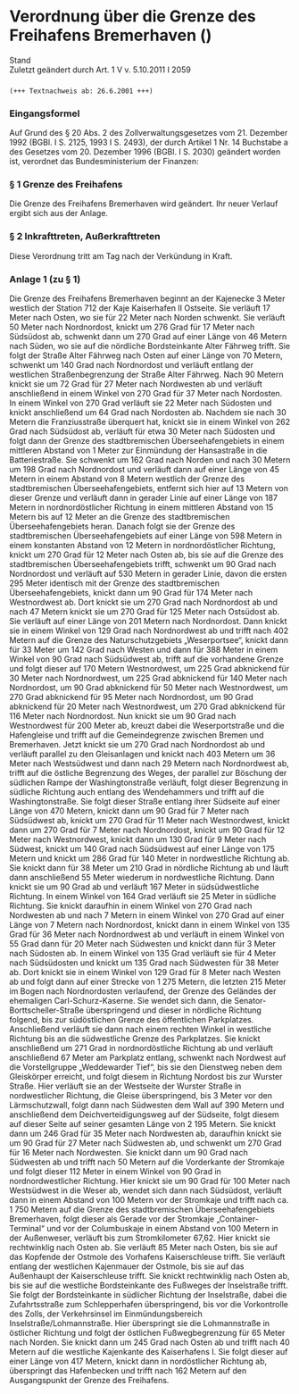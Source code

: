 Verordnung über die Grenze des Freihafens Bremerhaven ()
========================================================

Stand  
Zuletzt geändert durch Art. 1 V v. 5.10.2011 I 2059

### 

```
(+++ Textnachweis ab: 26.6.2001 +++)
```

### Eingangsformel

Auf Grund des § 20 Abs. 2 des Zollverwaltungsgesetzes vom 21. Dezember 1992 (BGBl. I S. 2125, 1993 I S. 2493), der durch Artikel 1 Nr. 14 Buchstabe a des Gesetzes vom 20. Dezember 1996 (BGBl. I S. 2030) geändert worden ist, verordnet das Bundesministerium der Finanzen:

### § 1 Grenze des Freihafens

Die Grenze des Freihafens Bremerhaven wird geändert. Ihr neuer Verlauf ergibt sich aus der Anlage.

### § 2 Inkrafttreten, Außerkrafttreten

Diese Verordnung tritt am Tag nach der Verkündung in Kraft.

### Anlage 1 (zu § 1)

Die Grenze des Freihafens Bremerhaven beginnt an der Kajenecke 3 Meter westlich der Station 712 der Kaje Kaiserhafen II Ostseite. Sie verläuft 17 Meter nach Osten, wo sie für 22 Meter nach Norden schwenkt. Sie verläuft 50 Meter nach Nordnordost, knickt um 276 Grad für 17 Meter nach Südsüdost ab, schwenkt dann um 270 Grad auf einer Länge von 46 Metern nach Süden, wo sie auf die nördliche Bordsteinkante Alter Fährweg trifft. Sie folgt der Straße Alter Fährweg nach Osten auf einer Länge von 70 Metern, schwenkt um 140 Grad nach Nordnordost und verläuft entlang der westlichen Straßenbegrenzung der Straße Alter Fährweg. Nach 90 Metern knickt sie um 72 Grad für 27 Meter nach Nordwesten ab und verläuft anschließend in einem Winkel von 270 Grad für 37 Meter nach Nordosten. In einem Winkel von 270 Grad verläuft sie 22 Meter nach Südosten und knickt anschließend um 64 Grad nach Nordosten ab. Nachdem sie nach 30 Metern die Franziusstraße überquert hat, knickt sie in einem Winkel von 262 Grad nach Südsüdost ab, verläuft für etwa 30 Meter nach Südosten und folgt dann der Grenze des stadtbremischen Überseehafengebiets in einem mittleren Abstand von 1 Meter zur Einmündung der Hansastraße in die Batteriestraße. Sie schwenkt um 162 Grad nach Norden und nach 30 Metern um 198 Grad nach Nordnordost und verläuft dann auf einer Länge von 45 Metern in einem Abstand von 8 Metern westlich der Grenze des stadtbremischen Überseehafengebiets, entfernt sich hier auf 13 Metern von dieser Grenze und verläuft dann in gerader Linie auf einer Länge von 187 Metern in nordnordöstlicher Richtung in einem mittleren Abstand von 15 Metern bis auf 12 Meter an die Grenze des stadtbremischen Überseehafengebiets heran. Danach folgt sie der Grenze des stadtbremischen Überseehafengebiets auf einer Länge von 598 Metern in einem konstanten Abstand von 12 Metern in nordnordöstlicher Richtung, knickt um 270 Grad für 12 Meter nach Osten ab, bis sie auf die Grenze des stadtbremischen Überseehafengebiets trifft, schwenkt um 90 Grad nach Nordnordost und verläuft auf 530 Metern in gerader Linie, davon die ersten 295 Meter identisch mit der Grenze des stadtbremischen Überseehafengebiets, knickt dann um 90 Grad für 174 Meter nach Westnordwest ab. Dort knickt sie um 270 Grad nach Nordnordost ab und nach 47 Metern knickt sie um 270 Grad für 125 Meter nach Ostsüdost ab. Sie verläuft auf einer Länge von 201 Metern nach Nordnordost. Dann knickt sie in einem Winkel von 129 Grad nach Nordnordwest ab und trifft nach 402 Metern auf die Grenze des Naturschutzgebiets „Weserportsee“, knickt dann für 33 Meter um 142 Grad nach Westen und dann für 388 Meter in einem Winkel von 90 Grad nach Südsüdwest ab, trifft auf die vorhandene Grenze und folgt dieser auf 170 Metern Westnordwest, um 225 Grad abknickend für 30 Meter nach Nordnordwest, um 225 Grad abknickend für 140 Meter nach Nordnordost, um 90 Grad abknickend für 50 Meter nach Westnordwest, um 270 Grad abknickend für 95 Meter nach Nordnordost, um 90 Grad abknickend für 20 Meter nach Westnordwest, um 270 Grad abknickend für 116 Meter nach Nordnordost. Nun knickt sie um 90 Grad nach Westnordwest für 200 Meter ab, kreuzt dabei die Weserportstraße und die Hafengleise und trifft auf die Gemeindegrenze zwischen Bremen und Bremerhaven. Jetzt knickt sie um 270 Grad nach Nordnordost ab und verläuft parallel zu den Gleisanlagen und knickt nach 403 Metern um 36 Meter nach Westsüdwest und dann nach 29 Metern nach Nordnordwest ab, trifft auf die östliche Begrenzung des Weges, der parallel zur Böschung der südlichen Rampe der Washingtonstraße verläuft, folgt dieser Begrenzung in südliche Richtung auch entlang des Wendehammers und trifft auf die Washingtonstraße. Sie folgt dieser Straße entlang ihrer Südseite auf einer Länge von 470 Metern, knickt dann um 90 Grad für 7 Meter nach Südsüdwest ab, knickt um 270 Grad für 11 Meter nach Westnordwest, knickt dann um 270 Grad für 7 Meter nach Nordnordost, knickt um 90 Grad für 12 Meter nach Westnordwest, knickt dann um 130 Grad für 9 Meter nach Südwest, knickt um 140 Grad nach Südsüdwest auf einer Länge von 175 Metern und knickt um 286 Grad für 140 Meter in nordwestliche Richtung ab. Sie knickt dann für 38 Meter um 210 Grad in nördliche Richtung ab und läuft dann anschließend 55 Meter wiederum in nordwestliche Richtung. Dann knickt sie um 90 Grad ab und verläuft 167 Meter in südsüdwestliche Richtung. In einem Winkel von 164 Grad verläuft sie 25 Meter in südliche Richtung. Sie knickt daraufhin in einem Winkel von 270 Grad nach Nordwesten ab und nach 7 Metern in einem Winkel von 270 Grad auf einer Länge von 7 Metern nach Nordnordost, knickt dann in einem Winkel von 135 Grad für 36 Meter nach Nordnordwest ab und verläuft in einem Winkel von 55 Grad dann für 20 Meter nach Südwesten und knickt dann für 3 Meter nach Südosten ab. In einem Winkel von 135 Grad verläuft sie für 4 Meter nach Südsüdosten und knickt um 135 Grad nach Südwesten für 38 Meter ab. Dort knickt sie in einem Winkel von 129 Grad für 8 Meter nach Westen ab und folgt dann auf einer Strecke von 1 275 Metern, die letzten 215 Meter im Bogen nach Nordnordosten verlaufend, der Grenze des Geländes der ehemaligen Carl-Schurz-Kaserne. Sie wendet sich dann, die Senator-Borttscheller-Straße überspringend und dieser in nördliche Richtung folgend, bis zur südöstlichen Grenze des öffentlichen Parkplatzes. Anschließend verläuft sie dann nach einem rechten Winkel in westliche Richtung bis an die südwestliche Grenze des Parkplatzes. Sie knickt anschließend um 271 Grad in nordnordöstliche Richtung ab und verläuft anschließend 67 Meter am Parkplatz entlang, schwenkt nach Nordwest auf die Vorstellgruppe „Weddewarder Tief“, bis sie den Dienstweg neben dem Gleiskörper erreicht, und folgt diesem in Richtung Nordost bis zur Wurster Straße. Hier verläuft sie an der Westseite der Wurster Straße in nordwestlicher Richtung, die Gleise überspringend, bis 3 Meter vor den Lärmschutzwall, folgt dann nach Südwesten dem Wall auf 390 Metern und anschließend dem Deichverteidigungsweg auf der Südseite, folgt diesem auf dieser Seite auf seiner gesamten Länge von 2 195 Metern. Sie knickt dann um 246 Grad für 35 Meter nach Nordwesten ab, daraufhin knickt sie um 90 Grad für 27 Meter nach Südwesten ab, und schwenkt um 270 Grad für 16 Meter nach Nordwesten. Sie knickt dann um 90 Grad nach Südwesten ab und trifft nach 50 Metern auf die Vorderkante der Stromkaje und folgt dieser 112 Meter in einem Winkel von 90 Grad in nordnordwestlicher Richtung. Hier knickt sie um 90 Grad für 100 Meter nach Westsüdwest in die Weser ab, wendet sich dann nach Südsüdost, verläuft dann in einem Abstand von 100 Metern vor der Stromkaje und trifft nach ca. 1 750 Metern auf die Grenze des stadtbremischen Überseehafengebiets Bremerhaven, folgt dieser als Gerade vor der Stromkaje „Container-Terminal“ und vor der Columbuskaje in einem Abstand von 100 Metern in der Außenweser, verläuft bis zum Stromkilometer 67,62. Hier knickt sie rechtwinklig nach Osten ab. Sie verläuft 85 Meter nach Osten, bis sie auf das Kopfende der Ostmole des Vorhafens Kaiserschleuse trifft. Sie verläuft entlang der westlichen Kajenmauer der Ostmole, bis sie auf das Außenhaupt der Kaiserschleuse trifft. Sie knickt rechtwinklig nach Osten ab, bis sie auf die westliche Bordsteinkante des Fußweges der Inselstraße trifft. Sie folgt der Bordsteinkante in südlicher Richtung der Inselstraße, dabei die Zufahrtsstraße zum Schlepperhafen überspringend, bis vor die Vorkontrolle des Zolls, der Verkehrsinsel im Einmündungsbereich Inselstraße/Lohmannstraße. Hier überspringt sie die Lohmannstraße in östlicher Richtung und folgt der östlichen Fußwegbegrenzung für 65 Meter nach Norden. Sie knickt dann um 245 Grad nach Osten ab und trifft nach 40 Metern auf die westliche Kajenkante des Kaiserhafens I. Sie folgt dieser auf einer Länge von 417 Metern, knickt dann in nordöstlicher Richtung ab, überspringt das Hafenbecken und trifft nach 162 Metern auf den Ausgangspunkt der Grenze des Freihafens.
